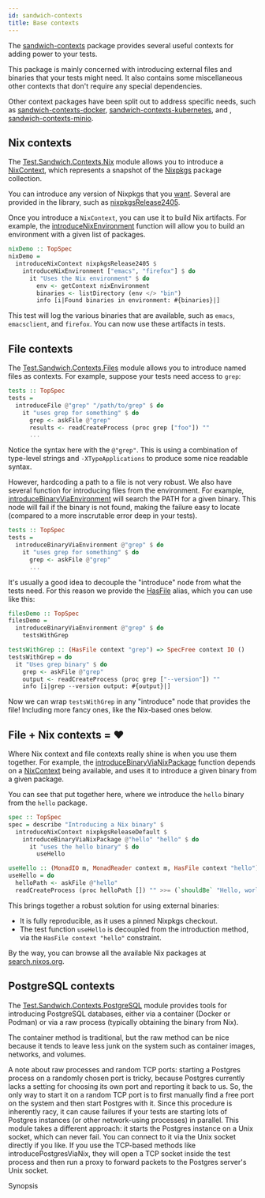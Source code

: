 ```yaml
---
id: sandwich-contexts
title: Base contexts
---
```


The [sandwich-contexts](https://hackage.haskell.org/package/sandwich-contexts) package provides several useful contexts for adding power to your tests.

This package is mainly concerned with introducing external files and binaries that your tests might need. It also contains some miscellaneous other contexts that don't require any special dependencies.

Other context packages have been split out to address specific needs, such as [sandwich-contexts-docker](./sandwich-contexts-docker), [sandwich-contexts-kubernetes](./sandwich-contexts-kubernetes), and , [sandwich-contexts-minio](./sandwich-contexts-minio).

## Nix contexts

The [Test.Sandwich.Contexts.Nix](https://hackage.haskell.org/package/sandwich-contexts/docs/Test-Sandwich-Contexts-Nix.html) module allows you to introduce a [NixContext](https://hackage.haskell.org/package/sandwich-contexts/docs/Test-Sandwich-Contexts-Nix.html#t:NixContext), which represents a snapshot of the [Nixpkgs](https://github.com/NixOS/nixpkgs) package collection.

You can introduce any version of Nixpkgs that you [want](https://hackage.haskell.org/package/sandwich-contexts/docs/Test-Sandwich-Contexts-Nix.html#t:NixpkgsDerivation). Several are provided in the library, such as [nixpkgsRelease2405](https://hackage.haskell.org/package/sandwich-contexts/docs/Test-Sandwich-Contexts-Nix.html#v:nixpkgsRelease2405).

Once you introduce a `NixContext`, you can use it to build Nix artifacts. For example, the [introduceNixEnvironment](https://hackage.haskell.org/package/sandwich-contexts-0.3.0.1/docs/Test-Sandwich-Contexts-Nix.html#v:introduceNixEnvironment) function will allow you to build an environment with a given list of packages.

```haskell title="https://github.com/codedownio/sandwich/blob/master/demos/demo-nix/app/Main.hs"
nixDemo :: TopSpec
nixDemo =
  introduceNixContext nixpkgsRelease2405 $
    introduceNixEnvironment ["emacs", "firefox"] $ do
      it "Uses the Nix environment" $ do
        env <- getContext nixEnvironment
        binaries <- listDirectory (env </> "bin")
        info [i|Found binaries in environment: #{binaries}|]
```

This test will log the various binaries that are available, such as `emacs`, `emacsclient`, and `firefox`. You can now use these artifacts in tests.

## File contexts

The [Test.Sandwich.Contexts.Files](https://hackage.haskell.org/package/sandwich-contexts/docs/Test-Sandwich-Contexts-Files.html) module allows you to introduce named files as contexts. For example, suppose your tests need access to `grep`:

```haskell
tests :: TopSpec
tests =
  introduceFile @"grep" "/path/to/grep" $ do
    it "uses grep for something" $ do
      grep <- askFile @"grep"
      results <- readCreateProcess (proc grep ["foo"]) ""
      ...
```

Notice the syntax here with the `@"grep"`. This is using a combination of type-level strings and `-XTypeApplications` to produce some nice readable syntax.

However, hardcoding a path to a file is not very robust. We also have several function for introducing files from the environment. For example, [introduceBinaryViaEnvironment](https://hackage.haskell.org/package/sandwich-contexts/docs/Test-Sandwich-Contexts-Files.html#v:introduceBinaryViaEnvironment) will search the PATH for a given binary. This node will fail if the binary is not found, making the failure easy to locate (compared to a more inscrutable error deep in your tests).

```haskell
tests :: TopSpec
tests =
  introduceBinaryViaEnvironment @"grep" $ do
    it "uses grep for something" $ do
      grep <- askFile @"grep"
      ...
```

It's usually a good idea to decouple the "introduce" node from what the tests need. For this reason we provide the [HasFile](https://hackage.haskell.org/package/sandwich-contexts/docs/Test-Sandwich-Contexts-Files.html#t:HasFile) alias, which you can use like this:

```haskell title="https://github.com/codedownio/sandwich/blob/master/demos/demo-files/app/Main.hs"
filesDemo :: TopSpec
filesDemo =
  introduceBinaryViaEnvironment @"grep" $ do
    testsWithGrep

testsWithGrep :: (HasFile context "grep") => SpecFree context IO ()
testsWithGrep = do
  it "Uses grep binary" $ do
    grep <- askFile @"grep"
    output <- readCreateProcess (proc grep ["--version"]) ""
    info [i|grep --version output: #{output}|]
```

Now we can wrap `testsWithGrep` in any "introduce" node that provides the file! Including more fancy ones, like the Nix-based ones below.

## File + Nix contexts = ❤️

Where Nix context and file contexts really shine is when you use them together. For example, the [introduceBinaryViaNixPackage](https://hackage.haskell.org/package/sandwich-contexts/docs/Test-Sandwich-Contexts-Files.html#v:introduceBinaryViaNixPackage) function depends on a [NixContext](https://hackage.haskell.org/package/sandwich-contexts/docs/Test-Sandwich-Contexts-Nix.html#t:NixContext) being available, and uses it to introduce a given binary from a given package.

You can see that put together here, where we introduce the `hello` binary from the `hello` package.

```haskell title="https://github.com/codedownio/sandwich/blob/master/demos/demo-nix-binary/app/Main.hs"
spec :: TopSpec
spec = describe "Introducing a Nix binary" $
  introduceNixContext nixpkgsReleaseDefault $
    introduceBinaryViaNixPackage @"hello" "hello" $ do
      it "uses the hello binary" $ do
        useHello

useHello :: (MonadIO m, MonadReader context m, HasFile context "hello") => m ()
useHello = do
  helloPath <- askFile @"hello"
  readCreateProcess (proc helloPath []) "" >>= (`shouldBe` "Hello, world!\n")
```

This brings together a robust solution for using external binaries:
* It is fully reproducible, as it uses a pinned Nixpkgs checkout.
* The test function `useHello` is decoupled from the introduction method, via the `HasFile context "hello"` constraint.

By the way, you can browse all the available Nix packages at [search.nixos.org](https://search.nixos.org/packages).

## PostgreSQL contexts

The [Test.Sandwich.Contexts.PostgreSQL](https://hackage.haskell.org/package/sandwich-contexts/docs/Test-Sandwich-Contexts-PostgreSQL.html) module provides tools for introducing PostgreSQL databases, either via a container (Docker or Podman) or via a raw process (typically obtaining the binary from Nix).

The container method is traditional, but the raw method can be nice because it tends to leave less junk on the system such as container images, networks, and volumes.

A note about raw processes and random TCP ports: starting a Postgres process on a randomly chosen port is tricky, because Postgres currently lacks a setting for choosing its own port and reporting it back to us. So, the only way to start it on a random TCP port is to first manually find a free port on the system and then start Postgres with it. Since this procedure is inherently racy, it can cause failures if your tests are starting lots of Postgres instances (or other network-using processes) in parallel. This module takes a different approach: it starts the Postgres instance on a Unix socket, which can never fail. You can connect to it via the Unix socket directly if you like. If you use the TCP-based methods like introducePostgresViaNix, they will open a TCP socket inside the test process and then run a proxy to forward packets to the Postgres server's Unix socket.

Synopsis
